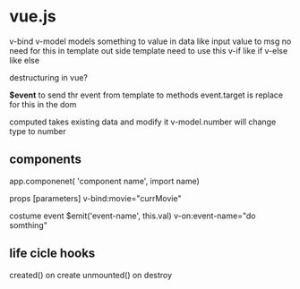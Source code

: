 # vue.js

v-bind
v-model models something to value in data like input value to msg
no need for this in template
out side template need to use this
v-if like if
v-else like else

destructuring in vue?

**$event** to send thr event from template to methods
event.target is replace for this in the dom

computed takes existing data and modify it
v-model.number will change type to number

## components

app.componenet( 'component name', import name)

props [parameters]
v-bind:movie="currMovie"

costume event
$emit('event-name', this.val)
v-on:event-name="do somthing"

## life cicle hooks

created() on create
unmounted() on destroy
